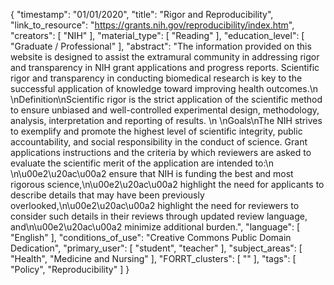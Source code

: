 {
    "timestamp": "01/01/2020",
    "title": "Rigor and Reproducibility",
    "link_to_resource": "https://grants.nih.gov/reproducibility/index.htm",
    "creators": [
        "NIH"
    ],
    "material_type": [
        "Reading"
    ],
    "education_level": [
        "Graduate / Professional"
    ],
    "abstract": "The information provided on this website is designed to assist the extramural community in addressing rigor and transparency in NIH grant applications and progress reports. Scientific rigor and transparency in conducting biomedical research is key to the successful application of knowledge toward improving health outcomes.\n \nDefinition\nScientific rigor is the strict application of the scientific method to ensure unbiased and well-controlled experimental design, methodology, analysis, interpretation and reporting of results. \n \nGoals\nThe NIH strives to exemplify and promote the highest level of scientific integrity, public accountability, and social responsibility in the conduct of science. Grant applications instructions and the criteria by which reviewers are asked to evaluate the scientific merit of the application are intended to:\n \n\u00e2\u20ac\u00a2 ensure that NIH is funding the best and most rigorous science,\n\u00e2\u20ac\u00a2 highlight the need for applicants to describe details that may have been previously overlooked,\n\u00e2\u20ac\u00a2 highlight the need for reviewers to consider such details in their reviews through updated review language, and\n\u00e2\u20ac\u00a2 minimize additional burden.",
    "language": [
        "English"
    ],
    "conditions_of_use": "Creative Commons Public Domain Dedication",
    "primary_user": [
        "student",
        "teacher"
    ],
    "subject_areas": [
        "Health",
        "Medicine and Nursing"
    ],
    "FORRT_clusters": [
        ""
    ],
    "tags": [
        "Policy",
        "Reproducibility"
    ]
}